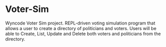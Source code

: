 # Voter-Sim
Wyncode Voter Sim project. REPL-driven voting simulation program that allows a user to create a directory of politicians and voters. Users will be able to Create, List, Update and Delete both voters and politicians from the directory.
